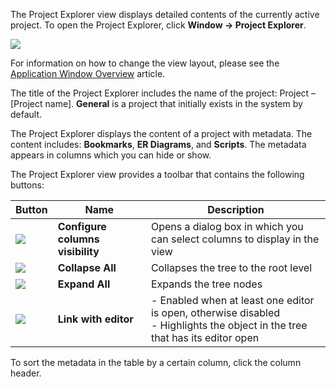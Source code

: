 The Project Explorer view displays detailed contents of the currently active project. To open the Project Explorer, click **Window -> Project Explorer**.

![](images/ug/Project_Explorer-view.png)

For information on how to change the view layout, please see the [Application Window Overview](https://github.com/dbeaver/dbeaver/wiki/Application-Window-Overview) article.

The title of the Project Explorer includes the name of the project: Project – [Project name]. **General** is a project that initially exists in the system by default.

The Project Explorer displays the content of a project with metadata. The content includes: **Bookmarks**, **ER Diagrams**, and **Scripts**. The metadata appears in columns which you can hide or show.

The Project Explorer view provides a toolbar that contains the following buttons:

Button|Name|Description
------|----|-----------
![](images/ug/Configure-columns-visibility-icon.png)|**Configure columns visibility**|Opens a dialog box in which you can select columns to display in the view
![](images/ug/Collapse-All-icon.png)|**Collapse All**|Collapses the tree to the root level
![](images/ug/Expand-All-icon.png)|**Expand All**| Expands the tree nodes
![](images/ug/Link-with-Editor-icon.png)|**Link with editor**|- Enabled when at least one editor is open, otherwise disabled<br/>- Highlights the object in the tree that has its editor open

To sort the metadata in the table by a certain column, click the column header.
